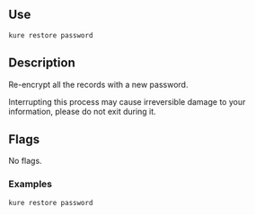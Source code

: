 ## Use 

`kure restore password`

## Description

Re-encrypt all the records with a new password.

Interrupting this process may cause irreversible damage to your information, please do not exit during it.

## Flags

No flags.

### Examples

```
kure restore password
```